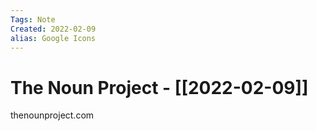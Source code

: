 ```yaml
---
Tags: Note
Created: 2022-02-09
alias: Google Icons
---
```

# The Noun Project - [[2022-02-09]]
thenounproject.com